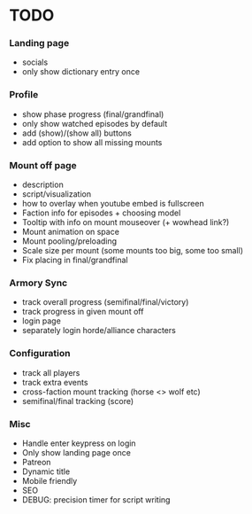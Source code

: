 # TODO
### Landing page
* socials
* only show dictionary entry once

### Profile
* show phase progress (final/grandfinal)
* only show watched episodes by default
* add (show)/(show all) buttons
* add option to show all missing mounts

### Mount off page
* description
* script/visualization
* how to overlay when youtube embed is fullscreen
* Faction info for episodes + choosing model
* Tooltip with info on mount mouseover (+ wowhead link?)
* Mount animation on space
* Mount pooling/preloading
* Scale size per mount (some mounts too big, some too small)
* Fix placing in final/grandfinal

### Armory Sync
* track overall progress (semifinal/final/victory)
* track progress in given mount off
* login page
* separately login horde/alliance characters

### Configuration
* track all players
* track extra events
* cross-faction mount tracking (horse <> wolf etc)
* semifinal/final tracking (score)

### Misc
* Handle enter keypress on login
* Only show landing page once
* Patreon
* Dynamic title
* Mobile friendly
* SEO
* DEBUG: precision timer for script writing